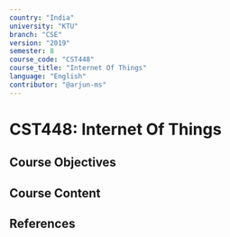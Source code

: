 ```yaml
---
country: "India"
university: "KTU"
branch: "CSE"
version: "2019"
semester: 8
course_code: "CST448"
course_title: "Internet Of Things"
language: "English"
contributor: "@arjun-ms"
---
```


# CST448: Internet Of Things

## Course Objectives
<!-- Add your objectives here -->

## Course Content
<!-- Add your syllabus content here -->

## References
<!-- Add reference books here -->
